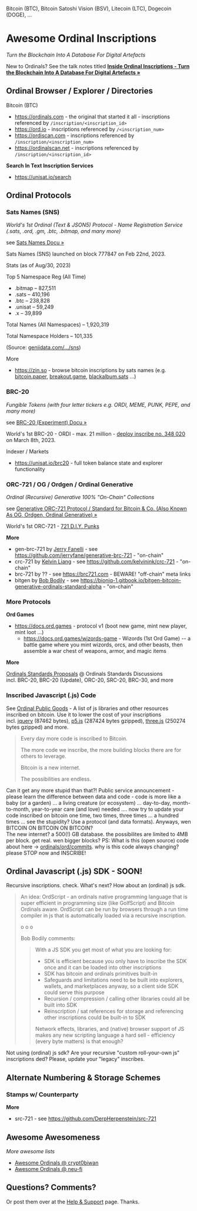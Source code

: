 
Bitcoin (BTC), Bitcoin Satoshi Vision (BSV), Litecoin (LTC), Dogecoin (DOGE), ...


# Awesome Ordinal Inscriptions

_Turn the Blockchain Into A Database For Digital Artefacts_


New to Ordinals?
See the talk notes titled
[**Inside Ordinal Inscriptions - Turn the Blockchain Into A Database For Digital Artefacts »**](https://github.com/pixelartexchange/ordinals.sandbox/tree/master/insideordinals)


## Ordinal Browser / Explorer / Directories

Bitcoin (BTC)

- <https://ordinals.com>   - the original that started it all  - inscriptions referenced by `/inscription/<inscription_id>`
- <https://ord.io>     - inscriptions referenced by `/<inscription_num>`
- <https://ordiscan.com>   - inscriptions referenced by `/inscription/<inscription_num>`
- <https://ordinalscan.net>  - inscriptions referenced by `/inscription/<inscription_id>`

**Search In Text Inscription Services**

- <https://unisat.io/search>



## Ordinal Protocols

### Sats Names (SNS) 

_World's 1st Ordinal (Text & JSON5) Protocol - Name Registration Service (.sats, .ord, .gm, .btc, .bitmap, and many more)_

see [Sats Names Docu »](https://docs.satsnames.org)

Sats Names (SNS) launched on block 777847 on Feb 22nd, 2023.

Stats (as of Aug/30, 2023)

Top 5 Namespace Reg (All Time)

- .bitmap – 827,511
- .sats – 410,196
- .btc – 238,828
- .unisat – 59,249
- .x – 39,899

Total Names (All Namespaces) – 1,920,319

Total Namespace Holders – 101,335

(Source: [geniidata.com/.../sns](https://geniidata.com/user/snsfan/sns))


More

- <https://zin.so>  - browse bitcoin inscriptions by sats names (e.g. [bitcoin.paper](https://zin.so/bitcoin.paper), [breakout.game](https://zin.so/breakout.game), [blackalbum.sats](https://zin.so/blackalbum.sats) ...)



### BRC-20

_Fungible Tokens (with four letter tickers e.g. ORDI, MEME, PUNK, PEPE, and many more)_

see [BRC-20 (Experiment) Docu »](https://domo-2.gitbook.io/brc-20-experiment)

World's 1st  BRC-20  - ORDI - max. 21 million  - [deploy inscribe no. 348 020](https://ordinals.com/inscription/b61b0172d95e266c18aea0c624db987e971a5d6d4ebc2aaed85da4642d635735i0) on March 8th, 2023.  

Indexer / Markets

- <https://unisat.io/brc20> - full token balance state and explorer functionality




### ORC-721 / OG / Ordgen / Ordinal Generative

_Ordinal (Recursive) Generative 100% "On-Chain" Collections_

see [Generative ORC-721 Protocol / Standard for Bitcoin & Co. (Also Known As OG, Ordgen, Ordinal Generative) »](https://github.com/ordbase/generative-orc-721)

World's 1st ORC-721  -  [721 D.I.Y. Punks](https://twitter.com/diypunksnfts)


**More**

- gen-brc-721  by [Jerry Fanelli](https://github.com/jerryfane)  - see <https://github.com/jerryfane/generative-brc-721>  - "on-chain"
- crc-721 by [Kelvin Liang](https://github.com/kelvinink)   - see <https://github.com/kelvinink/crc-721>  - "on-chain"
- brc-721 by ??   - see <https://brc721.com>   -   BEWARE!  "off-chain" meta links
- bitgen by [Bob Bodily](https://github.com/bodily11)   - see <https://bioniq-1.gitbook.io/bitgen-bitcoin-generative-ordinals-standard-alpha> - "on-chain"


### More Protocols

**Ord Games**

- <https://docs.ord.games> - protocol v1 (boot new game, mint new player, mint loot ...)
  - <https://docs.ord.games/wizords-game>  - Wizords (1st Ord Game) -- a battle game where you mint wizords, orcs, and other beasts, then assemble a war chest of weapons, armor, and magic items  

**More**

[Ordinals Standards Proposals](https://patches-1.gitbook.io/ordinals-standards-discussions) @ Ordinals Standards Discussions   
incl. BRC-20, BRC-20 (Update), ORC-20, SRC-20, BRC-30, and more


### Inscribed Javascript (.js) Code  

See [Ordinal Public Goods](https://github.com/jokie88/ordinalpublicgoods) - A list of js libraries 
and other resources inscribed on bitcoin. Use it to lower the cost of your inscriptions  
incl. [jquery](https://ordinals.com/inscription/773e4865bcf3084e6d6ee5d49136fb5f7071d4c050ec4aeeaeb9c6d24fea5fc1i0) (87462 bytes), 
[p5.js](https://ordinals.com/inscription/255ce0c5a0d8aca39510da72e604ef8837519028827ba7b7f723b7489f3ec3a4i0) (287424 bytes gzipped), 
[three.js](https://ordinals.com/inscription/2dbdf9ebbec6be793fd16ae9b797c7cf968ab2427166aaf390b90b71778266abi0) (250274 bytes gzipped) and more.

> Every day more code is inscribed to Bitcoin.
>
> The more code we inscribe, the more building blocks there are for others to leverage.
>
> Bitcoin is a new internet.
>
> The possibilities are endless.

Can it get any more stupid than that?!  Public service announcement -  please learn the difference between data and code - 
code is more like a baby (or a garden) ... a living creature (or ecosystem) ... day-to-day, month-to-month, year-to-year care (and love) needed .... now try to update your code inscribed on bitcoin one time, two times, three times ... a hundred times ... see the stupidity? 
Use a protocol (and data formats).   Anyways,  wen BITCOIN ON BITCOIN ON BITCOIN?    
The new internet? a 500(!) GB database. the possibilites are limited to 4MB per block. get real. 
wen bigger blocks? PS: What is this (open source) code about here -> [ordinals/ord/commits](https://github.com/ordinals/ord/commits/master). why is this code always changing? please STOP now and INSCRIBE!


## Ordinal Javascript (.js) SDK - SOON!  

Recursive inscriptions. check. What's next?  How about an (ordinal) js sdk.

> An idea: OrdScript - an ordinals native programming language that is super efficient in programming size
> (like GolfScript) and Bitcoin Ordinals aware. OrdScript can be run by browsers
>  through a run time compiler in js that is automatically loaded via a recursive inscription.
>
>  o o o
>
>  Bob Bodily comments:
> 
>>  With a JS SDK you get most of what you are looking for:
>>
>> - SDK is efficient because you only have to inscribe the SDK once and it can be loaded into other inscriptions
>> - SDK has bitcoin and ordinals primitives built-in
>> - Safeguards and limitations need to be built into explorers, wallets, and marketplaces anyway, so a client side SDK could serve this purpose
>> - Recursion / compression / calling other libraries could all be built into SDK
>> - Reinscription / sat references for storage and referencing other inscriptions could be built-in to SDK
>>
>>  Network effects, libraries,
>>  and (native) browser support of JS makes any new scripting language a hard sell - 
>>  efficiency (every byte matters) is that enough?

Not using (ordinal) js sdk? Are your recursive "custom roll-your-own js" inscriptions ded? Please, update your "legacy" inscribes.


## Alternate Numbering & Storage Schemes

### Stamps  w/ Counterparty

**More**

- src-721 - see <https://github.com/DerpHerpenstein/src-721>




## Awesome Awesomeness

_More awesome lists_

- [Awesome Ordinals @ crypt0biwan](https://github.com/crypt0biwan/awesome-ordinals)
- [Awesome Ordinals @ neu-fi](https://github.com/neu-fi/awesome-ordinals)


## Questions? Comments?




Or post them over at the [Help & Support](https://github.com/geraldb/help) page. Thanks.

